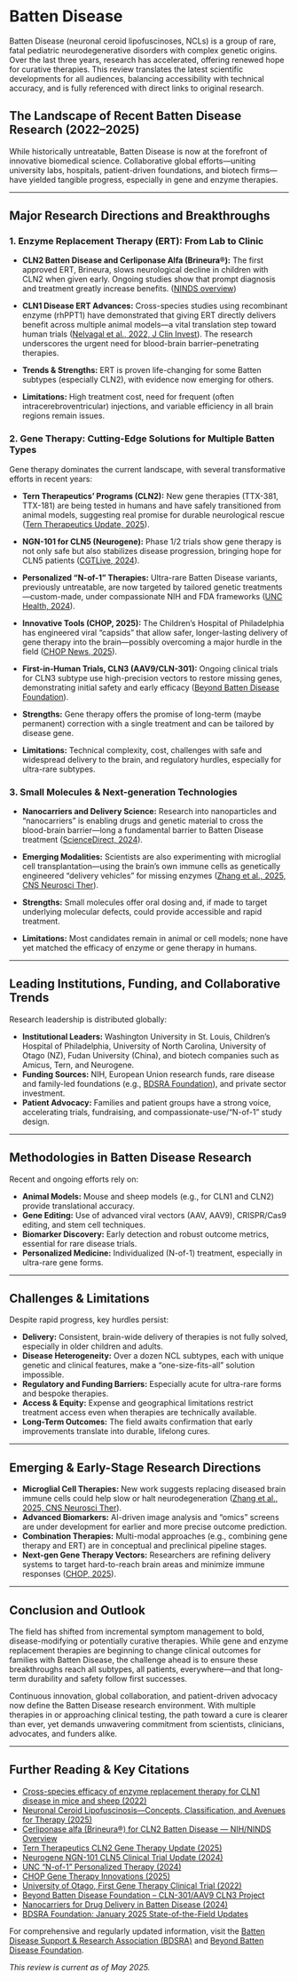 
# Batten Disease

Batten Disease (neuronal ceroid lipofuscinoses, NCLs) is a group of rare, fatal pediatric neurodegenerative disorders with complex genetic origins. Over the last three years, research has accelerated, offering renewed hope for curative therapies. This review translates the latest scientific developments for all audiences, balancing accessibility with technical accuracy, and is fully referenced with direct links to original research.

## The Landscape of Recent Batten Disease Research (2022–2025)

While historically untreatable, Batten Disease is now at the forefront of innovative biomedical science. Collaborative global efforts—uniting university labs, hospitals, patient-driven foundations, and biotech firms—have yielded tangible progress, especially in gene and enzyme therapies.

---

## Major Research Directions and Breakthroughs

### 1. Enzyme Replacement Therapy (ERT): From Lab to Clinic

- **CLN2 Batten Disease and Cerliponase Alfa (Brineura®):** The first approved ERT, Brineura, slows neurological decline in children with CLN2 when given early. Ongoing studies show that prompt diagnosis and treatment greatly increase benefits. ([NINDS overview](https://www.ninds.nih.gov/about-ninds/what-we-do/impact/ninds-contributions-approved-therapies/cerliponase-alfa-brineurar-ceroid-lipofuscinosis-2-cln2-disease))

- **CLN1 Disease ERT Advances:** Cross-species studies using recombinant enzyme (rhPPT1) have demonstrated that giving ERT directly delivers benefit across multiple animal models—a vital translation step toward human trials ([Nelvagal et al., 2022, J Clin Invest](https://pmc.ncbi.nlm.nih.gov/articles/PMC9566914/)). The research underscores the urgent need for blood-brain barrier–penetrating therapies.

- **Trends & Strengths:** ERT is proven life-changing for some Batten subtypes (especially CLN2), with evidence now emerging for others.
- **Limitations:** High treatment cost, need for frequent (often intracerebroventricular) injections, and variable efficiency in all brain regions remain issues. 

### 2. Gene Therapy: Cutting-Edge Solutions for Multiple Batten Types

Gene therapy dominates the current landscape, with several transformative efforts in recent years:

- **Tern Therapeutics’ Programs (CLN2):** New gene therapies (TTX-381, TTX-181) are being tested in humans and have safely transitioned from animal models, suggesting real promise for durable neurological rescue ([Tern Therapeutics Update, 2025](https://bdsrafoundation.org/clinical-update-tern-therapeutics-gives-cln2-batten-disease-update/)).

- **NGN-101 for CLN5 (Neurogene):** Phase 1/2 trials show gene therapy is not only safe but also stabilizes disease progression, bringing hope for CLN5 patients ([CGTLive, 2024](https://www.cgtlive.com/view/batten-disease-gene-therapy-continues-progress-despite-setbacks)).

- **Personalized “N-of-1” Therapies:** Ultra-rare Batten Disease variants, previously untreatable, are now targeted by tailored genetic treatments—custom-made, under compassionate NIH and FDA frameworks ([UNC Health, 2024](https://news.unchealthcare.org/2024/09/unc-fast-tracks-personalized-treatment-for-twins-with-ultra-rare-genetic-disorder/)).

- **Innovative Tools (CHOP, 2025):** The Children’s Hospital of Philadelphia has engineered viral “capsids” that allow safer, longer-lasting delivery of gene therapy into the brain—possibly overcoming a major hurdle in the field ([CHOP News, 2025](https://www.chop.edu/news/childrens-hospital-philadelphia-researchers-develop-promising-tools-enhance-gene-therapy)).

- **First-in-Human Trials, CLN3 (AAV9/CLN-301):** Ongoing clinical trials for CLN3 subtype use high-precision vectors to restore missing genes, demonstrating initial safety and early efficacy ([Beyond Batten Disease Foundation](https://beyondbatten.org/research/state-of-science/)).

- **Strengths:** Gene therapy offers the promise of long-term (maybe permanent) correction with a single treatment and can be tailored by disease gene.
- **Limitations:** Technical complexity, cost, challenges with safe and widespread delivery to the brain, and regulatory hurdles, especially for ultra-rare subtypes.

### 3. Small Molecules & Next-generation Technologies

- **Nanocarriers and Delivery Science:** Research into nanoparticles and “nanocarriers” is enabling drugs and genetic material to cross the blood-brain barrier—long a fundamental barrier to Batten Disease treatment ([ScienceDirect, 2024](https://www.sciencedirect.com/science/article/pii/S0378517324013280)).

- **Emerging Modalities:** Scientists are also experimenting with microglial cell transplantation—using the brain’s own immune cells as genetically engineered “delivery vehicles” for missing enzymes ([Zhang et al., 2025, CNS Neurosci Ther](https://pmc.ncbi.nlm.nih.gov/articles/PMC11808193/)).

- **Strengths:** Small molecules offer oral dosing and, if made to target underlying molecular defects, could provide accessible and rapid treatment.
- **Limitations:** Most candidates remain in animal or cell models; none have yet matched the efficacy of enzyme or gene therapy in humans.

---

## Leading Institutions, Funding, and Collaborative Trends

Research leadership is distributed globally:
- **Institutional Leaders:** Washington University in St. Louis, Children’s Hospital of Philadelphia, University of North Carolina, University of Otago (NZ), Fudan University (China), and biotech companies such as Amicus, Tern, and Neurogene.
- **Funding Sources:** NIH, European Union research funds, rare disease and family-led foundations (e.g., [BDSRA Foundation](https://bdsrafoundation.org/)), and private sector investment.
- **Patient Advocacy:** Families and patient groups have a strong voice, accelerating trials, fundraising, and compassionate-use/“N-of-1” study design.

---

## Methodologies in Batten Disease Research

Recent and ongoing efforts rely on:
- **Animal Models:** Mouse and sheep models (e.g., for CLN1 and CLN2) provide translational accuracy.
- **Gene Editing:** Use of advanced viral vectors (AAV, AAV9), CRISPR/Cas9 editing, and stem cell techniques.
- **Biomarker Discovery:** Early detection and robust outcome metrics, essential for rare disease trials.
- **Personalized Medicine:** Individualized (N-of-1) treatment, especially in ultra-rare gene forms.

---

## Challenges & Limitations

Despite rapid progress, key hurdles persist:
- **Delivery:** Consistent, brain-wide delivery of therapies is not fully solved, especially in older children and adults.
- **Disease Heterogeneity:** Over a dozen NCL subtypes, each with unique genetic and clinical features, make a “one-size-fits-all” solution impossible.
- **Regulatory and Funding Barriers:** Especially acute for ultra-rare forms and bespoke therapies.
- **Access & Equity:** Expense and geographical limitations restrict treatment access even when therapies are technically available.
- **Long-Term Outcomes:** The field awaits confirmation that early improvements translate into durable, lifelong cures.

---

## Emerging & Early-Stage Research Directions

- **Microglial Cell Therapies:** New work suggests replacing diseased brain immune cells could help slow or halt neurodegeneration ([Zhang et al., 2025, CNS Neurosci Ther](https://pmc.ncbi.nlm.nih.gov/articles/PMC11808193/)).
- **Advanced Biomarkers:** AI-driven image analysis and “omics” screens are under development for earlier and more precise outcome prediction.
- **Combination Therapies:** Multi-modal approaches (e.g., combining gene therapy and ERT) are in conceptual and preclinical pipeline stages.
- **Next-gen Gene Therapy Vectors:** Researchers are refining delivery systems to target hard-to-reach brain areas and minimize immune responses ([CHOP, 2025](https://www.chop.edu/news/childrens-hospital-philadelphia-researchers-develop-promising-tools-enhance-gene-therapy)).

---

## Conclusion and Outlook

The field has shifted from incremental symptom management to bold, disease-modifying or potentially curative therapies. While gene and enzyme replacement therapies are beginning to change clinical outcomes for families with Batten Disease, the challenge ahead is to ensure these breakthroughs reach all subtypes, all patients, everywhere—and that long-term durability and safety follow first successes.

Continuous innovation, global collaboration, and patient-driven advocacy now define the Batten Disease research environment. With multiple therapies in or approaching clinical testing, the path toward a cure is clearer than ever, yet demands unwavering commitment from scientists, clinicians, advocates, and funders alike.

---

## Further Reading & Key Citations

- [Cross-species efficacy of enzyme replacement therapy for CLN1 disease in mice and sheep (2022)](https://pmc.ncbi.nlm.nih.gov/articles/PMC9566914/)
- [Neuronal Ceroid Lipofuscinosis—Concepts, Classification, and Avenues for Therapy (2025)](https://pmc.ncbi.nlm.nih.gov/articles/PMC11808193/)
- [Cerliponase alfa (Brineura®) for CLN2 Batten Disease — NIH/NINDS Overview](https://www.ninds.nih.gov/about-ninds/what-we-do/impact/ninds-contributions-approved-therapies/cerliponase-alfa-brineurar-ceroid-lipofuscinosis-2-cln2-disease)
- [Tern Therapeutics CLN2 Gene Therapy Update (2025)](https://bdsrafoundation.org/clinical-update-tern-therapeutics-gives-cln2-batten-disease-update/)
- [Neurogene NGN-101 CLN5 Clinical Trial Update (2024)](https://www.cgtlive.com/view/batten-disease-gene-therapy-continues-progress-despite-setbacks)
- [UNC “N-of-1” Personalized Therapy (2024)](https://news.unchealthcare.org/2024/09/unc-fast-tracks-personalized-treatment-for-twins-with-ultra-rare-genetic-disorder/)
- [CHOP Gene Therapy Innovations (2025)](https://www.chop.edu/news/childrens-hospital-philadelphia-researchers-develop-promising-tools-enhance-gene-therapy)
- [University of Otago, First Gene Therapy Clinical Trial (2022)](https://www.otago.ac.nz/news/newsroom/trial-of-world-first-gene-therapy-for-batten-disease)
- [Beyond Batten Disease Foundation – CLN-301/AAV9 CLN3 Project](https://beyondbatten.org/research/state-of-science/)
- [Nanocarriers for Drug Delivery in Batten Disease (2024)](https://www.sciencedirect.com/science/article/pii/S0378517324013280)
- [BDSRA Foundation: January 2025 State-of-the-Field Updates](https://bdsrafoundation.org/batten-disease-research-updates-january-2025/)

For comprehensive and regularly updated information, visit the [Batten Disease Support & Research Association (BDSRA)](https://bdsrafoundation.org/) and [Beyond Batten Disease Foundation](https://beyondbatten.org/).

*This review is current as of May 2025.*
